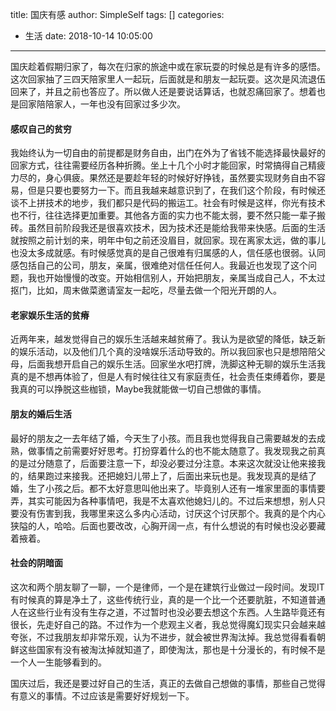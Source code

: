 title: 国庆有感
author: SimpleSelf
tags: []
categories:
  - 生活
date: 2018-10-14 10:05:00
---
国庆趁着假期归家了，每次在归家的旅途中或在家玩耍的时候总是有许多的感悟。这次回家抽了三四天陪家里人一起玩，后面就是和朋友一起玩耍。这次是风流退伍回来了，并且之前也答应了。所以做人还是要说话算话，也就忍痛回家了。想着也是回家陪陪家人，一年也没有回家过多少次。<!-- more -->

#### 感叹自己的贫穷
我始终认为一切自由的前提都是财务自由，出门在外为了省钱不能选择最快最好的回家方式，往往需要经历各种折腾。坐上十几个小时才能回家，时常搞得自己精疲力尽的，身心俱疲。果然还是要趁年轻的时候好好挣钱，虽然要实现财务自由不容易，但是只要也要努力一下。而且我越来越意识到了，在我们这个阶段，有时候还谈不上拼技术的地步，我们都只是代码的搬运工。社会有时候是这样，你光有技术也不行，往往选择更加重要。其他各方面的实力也不能太弱，要不然只能一辈子搬砖。虽然目前阶段我还是很喜欢技术，因为技术还是能给我带来快感。后面的生活就按照之前计划的来，明年中旬之前还没眉目，就回家。现在离家太远，做的事儿也没太多成就感。有时候感觉真的是自己很难有归属感的人，信任感也很弱。认同感包括自己的公司，朋友，亲属，很难绝对信任任何人。我最近也发现了这个问题，我也开始慢慢的改变。开始相信别人，开始把朋友，亲属当成自己人，不太过抠门，比如，周末做菜邀请室友一起吃，尽量去做一个阳光开朗的人。

#### 老家娱乐生活的贫瘠
近两年来，越发觉得自己的娱乐生活越来越贫瘠了。我认为是欲望的降低，缺乏新的娱乐活动，以及他们几个真的没啥娱乐活动导致的。所以我回家也只是想陪陪父母，后面我想开启自己的娱乐生活。回家坐水吧打牌，洗脚这种无聊的娱乐生活我真的是不想再体验了，但是人有时候往往又有家庭责任，社会责任束缚着你，要是我真的可以挣脱这些枷锁，Maybe我就能做一切自己想做的事情。

#### 朋友的婚后生活
最好的朋友之一去年结了婚，今天生了小孩。而且我也觉得我自己需要越发的去成熟，做事情之前需要好好思考。打扮穿着什么的也不能太随意了。我发现我之前真的是过分随意了，后面要注意一下，却没必要过分注意。本来这次就没让他来接我的，结果跑过来接我。还把媳妇儿带上了，后面出来玩也是。我发现真的是结了婚，生了小孩之后。都不太好意思叫他出来了。毕竟别人还有一堆家里面的事情要弄，其实可能因为各种事情吧，我是不太喜欢他媳妇儿的。不过后来想想，别人只要没有伤害到我，我哪里来这么多内心活动，讨厌这个讨厌那个。我真的是个内心狭隘的人，哈哈。后面也要改改，心胸开阔一点，有什么想说的有时候也没必要藏着掖着。

#### 社会的阴暗面
这次和两个朋友聊了一聊，一个是律师，一个是在建筑行业做过一段时间。发现IT有时候真的算是净土了，这些传统行业，真的是一个比一个还要肮脏，不知道普通人在这些行业有没有生存之道，不过暂时也没必要去想这个东西。人生路毕竟还有很长，先走好自己的路。不过作为一个悲观主义者，我总觉得魔幻现实只会越来越夸张，不过我朋友却非常乐观，认为不进步，就会被世界淘汰掉。我总觉得看看朝鲜这些国家有没有被淘汰掉就知道了，即使淘汰，那也是十分漫长的，有时候不是一个人一生能够看到的。

国庆过后，我还是要过好自己的生活，真正的去做自己想做的事情，那些自己觉得有意义的事情。不过应该是需要好好规划一下。